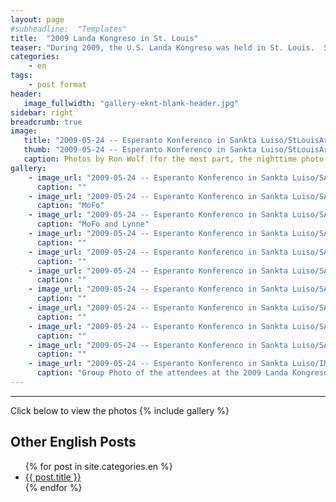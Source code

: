 ```yaml
---
layout: page
#subheadline:  "Templates"
title:  "2009 Landa Kongreso in St. Louis"
teaser: "During 2009, the U.S. Landa Kongreso was held in St. Louis.  Several members of our club attended the Landa Kongreso.  The time was enjoyed by all."
categories:
    - en
tags:
    - post format
header:
   image_fullwidth: "gallery-eknt-blank-header.jpg"
sidebar: right
breadcrumb: true
image:
   title: "2009-05-24 -- Esperanto Konferenco in Sankta Luiso/StLouisArch.jpg"
   thumb: "2009-05-24 -- Esperanto Konferenco in Sankta Luiso/StLouisArch-thumb.jpg"
   caption: Photos by Ron Wolf (for the most part, the nighttime photo of the Arch is from Wikipedia)
gallery:
    - image_url: "2009-05-24 -- Esperanto Konferenco in Sankta Luiso/SANY0001.jpg"
      caption: ""
    - image_url: "2009-05-24 -- Esperanto Konferenco in Sankta Luiso/SANY0005.jpg"
      caption: "MoFo"
    - image_url: "2009-05-24 -- Esperanto Konferenco in Sankta Luiso/SANY0008.jpg"
      caption: "MoFo and Lynne"
    - image_url: "2009-05-24 -- Esperanto Konferenco in Sankta Luiso/SANY0015.jpg"
      caption: ""
    - image_url: "2009-05-24 -- Esperanto Konferenco in Sankta Luiso/SANY0020.jpg"
      caption: ""
    - image_url: "2009-05-24 -- Esperanto Konferenco in Sankta Luiso/SANY0021.jpg"
      caption: ""
    - image_url: "2009-05-24 -- Esperanto Konferenco in Sankta Luiso/SANY0022.jpg"
      caption: ""
    - image_url: "2009-05-24 -- Esperanto Konferenco in Sankta Luiso/SANY0023.jpg"
      caption: ""
    - image_url: "2009-05-24 -- Esperanto Konferenco in Sankta Luiso/SANY0024.jpg"
      caption: ""
    - image_url: "2009-05-24 -- Esperanto Konferenco in Sankta Luiso/SANY0027.jpg"
      caption: ""
    - image_url: "2009-05-24 -- Esperanto Konferenco in Sankta Luiso/IMGP0573.jpg"
      caption: "Group Photo of the attendees at the 2009 Landa Kongreso"
---
```

<!--more-->
--------------------------
Click below to view the photos
{% include gallery %}


## Other English Posts

<ul>
    {% for post in site.categories.en %}
    <li><a href="{{ site.url }}{{ site.baseurl }}{{ post.url }}">{{ post.title }}</a></li>
    {% endfor %}
</ul>